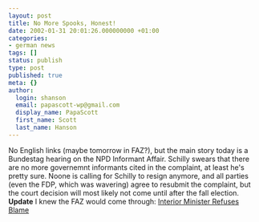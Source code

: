 ```yaml
---
layout: post
title: No More Spooks, Honest!
date: 2002-01-31 20:01:26.000000000 +01:00
categories:
- german news
tags: []
status: publish
type: post
published: true
meta: {}
author:
  login: shanson
  email: papascott-wp@gmail.com
  display_name: PapaScott
  first_name: Scott
  last_name: Hanson
---
```

<p>No English links (maybe tomorrow in FAZ?), but the main story today is a Bundestag hearing on the NPD Informant Affair. Schilly swears that there are no more governemnt informants cited in the complaint, at least he's pretty sure. Noone is calling for Schilly to resign anymore, and all parties (even the FDP, which was wavering) agree to resubmit the complaint, but the court decision will most likely not come until after the fall election.<br />
<b>Update</b> I knew the FAZ would come through: <a href="http://www.faz.com/IN/INtemplates/eFAZ/docmain.asp?rub={B1311FCC-FBFB-11D2-B228-00105A9CAF88}&amp;doc={A99B6C17-8241-444A-B83C-20267968B947}">Interior Minister Refuses Blame</a></p>

